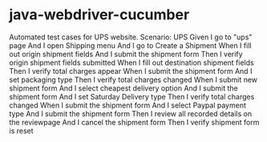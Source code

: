 # java-webdriver-cucumber

Automated test cases for UPS website.
Scenario: UPS
    Given I go to "ups" page
    And I open Shipping menu
    And I go to Create a Shipment
    When I fill out origin shipment fields
    And I submit the shipment form
    Then I verify origin shipment fields submitted
    When I fill out destination shipment fields
    Then I verify total charges appear
    When I submit the shipment form
    And I set packaging type
    Then I verify total charges changed
    When I submit new shipment form
    And I select cheapest delivery option
    And I submit the shipment form
    And I set Saturday Delivery type
    Then I verify total charges changed
    When I submit the shipment form
    And I select Paypal payment type
    And I submit the shipment form
    Then I review all recorded details on the reviewpage
    And I cancel the shipment form
    Then I verify shipment form is reset
